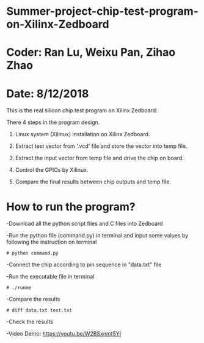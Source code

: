 # Summer-project-chip-test-program-on-Xilinx-Zedboard
# Coder: Ran Lu, Weixu Pan, Zihao Zhao
# Date: 8/12/2018

This is the real silicon chip test program on Xilinx Zedboard:

There 4 steps in the program design.

1. Linux system (Xilinux) installation on Xilinx Zedboard.

2. Extract test vector from '.vcd' file and store the vector into temp file.

3. Extract the input vector from temp file and drive the chip on board.

4. Control the GPIOs by Xilinux.

5. Compare the final results between chip outputs and temp file.

# How to run the program? 
-Download all the python script files and C files into Zedboard

-Run the python file (command.py) in terminal and input some values by following the instruction on terminal

    # python command.py
    
-Connect the chip according to pin sequence in "data.txt" file

-Run the executable file in terminal

    # ./runme

-Compare the results

    # diff data.txt text.txt
    
-Check the results

-Video Demo: https://youtu.be/W2BSxnmt5YI
